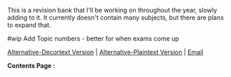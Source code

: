 This is a revision bank that I'll be working on throughout the year, slowly adding to it. It currently doesn't contain many subjects, but there are plans to expand that.

#wip Add Topic numbers - better for when exams come up 

[Alternative-Decortext Version](https://notes.shijan.co.uk) | [Alternative-Plaintext Version](https://github.com/alexgshijan/rev_notes/tree/main/Revision%20Notes) | [Email](mailto:alex@shijan.co.uk)

**Contents Page :** 

```folder-index-content
```
